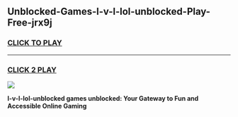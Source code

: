 
## Unblocked-Games-l-v-l-lol-unblocked-Play-Free-jrx9j
<h3>
<a href="https://premium76.site?title=l-v-l-lol-unblocked&ref=10A">CLICK TO PLAY</a></h3>
<hr>

<h3>
<a href="https://premium76.site?title=l-v-l-lol-unblocked&ref=10A">CLICK 2 PLAY</a>
  
</h3>

<a href="https://premium76.site?title=l-v-l-lol-unblocked&ref=10A"><img src="https://clearcache.store/games.png"></a>


**l-v-l-lol-unblocked games unblocked: Your Gateway to Fun and Accessible Online Gaming**
